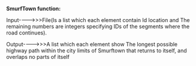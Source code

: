 **SmurfTown function:**

Input---->>>File(Is a list which each element 
contain Id location and The remaining numbers 
are integers specifying IDs of the segments where the road continues).



Output---->>>A list  which each element show
The longest possible highway path within the
city limits of Smurftown that returns to itself,
and overlaps no parts of itself
